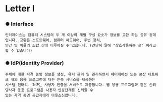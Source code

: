 Letter I
==========

### ● Interface
```
인터페이스는 컴퓨터 시스템의 두 개 이상의 개별 구성 요소가 정보를 교환 하는 공유 경계 입니다. 교환은 소프트웨어, 컴퓨터 하드웨어, 주변 장치, 
인간 및 이들의 조합 간에 이루어질 수 있습니다. (간단히 말해 "상호작용하는 곳" 이라고 할 수 있습니다)
```

### ● IdP(identity Provider)  
```
주체에 대한 자격 증명 정보를 생성, 유지 관리 및 관리하면서 페더레이션 또는 분산 네트워크 내의 응용 프로그램에 대한 인증 서비스를 제공하는 
시스템 엔터티. IdP는 사용자 인증을 서비스로 제공합니다. 웹 응용 프로그램과 같은 신뢰 당사자 응용 프로그램은 사용자 인증단계를 신뢰할 수 
있는 자격 증명 공급자에게 아웃소싱합니다.
```
